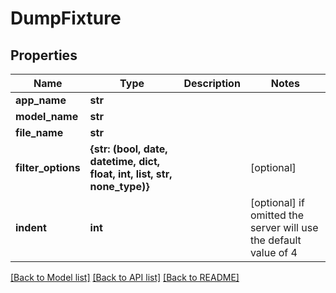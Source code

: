 # DumpFixture


## Properties
Name | Type | Description | Notes
------------ | ------------- | ------------- | -------------
**app_name** | **str** |  | 
**model_name** | **str** |  | 
**file_name** | **str** |  | 
**filter_options** | **{str: (bool, date, datetime, dict, float, int, list, str, none_type)}** |  | [optional] 
**indent** | **int** |  | [optional]  if omitted the server will use the default value of 4

[[Back to Model list]](../README.md#documentation-for-models) [[Back to API list]](../README.md#documentation-for-api-endpoints) [[Back to README]](../README.md)


